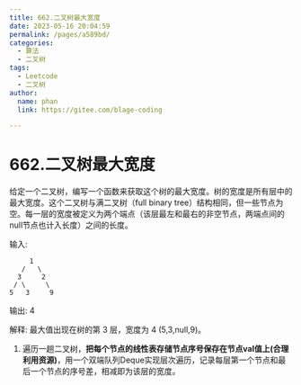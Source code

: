 ```yaml
---
title: 662.二叉树最大宽度
date: 2023-05-16 20:04:59
permalink: /pages/a589bd/
categories: 
  - 算法
  - 二叉树
tags: 
  - Leetcode
  - 二叉树
author: 
  name: phan
  link: https://gitee.com/blage-coding

---
```

# 662.二叉树最大宽度

给定一个二叉树，编写一个函数来获取这个树的最大宽度。树的宽度是所有层中的最大宽度。这个二叉树与满二叉树（full binary tree）结构相同，但一些节点为空。每一层的宽度被定义为两个端点（该层最左和最右的非空节点，两端点间的null节点也计入长度）之间的长度。

 输入: 

         1
       /   \
      3     2
     / \     \ 
    5   3     9 
 
 输出: 4
 
 解释: 最大值出现在树的第 3 层，宽度为 4 (5,3,null,9)。

1. 遍历一趟二叉树，**把每个节点的线性表存储节点序号保存在节点val值上(合理利用资源)**，用一个双端队列Deque实现层次遍历，记录每层第一个节点和最后一个节点的序号差，相减即为该层的宽度。